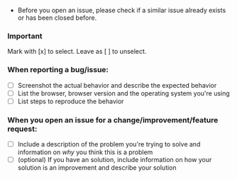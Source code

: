 
<!-- * Provide a general summary of the issue in the **Title** above. -->
<!-- Line 2 could be expanded on in a Wiki page, e.g. an example -->
* Before you open an issue, please check if a similar issue already exists or has been closed before.

### Important
Mark with [x] to select. Leave as [ ] to unselect.

### When reporting a bug/issue:
- [ ] Screenshot the actual behavior and describe the expected behavior
- [ ] List the browser, browser version and the operating system you're using
- [ ] List steps to reproduce the behavior
<!-- - [ ] \(optional) Possible solution/fix/workaround -->
<!-- Any additional/optional steps could be described in further detail in a Wiki page -->

### When you open an issue for a change/improvement/feature request:
- [ ] Include a description of the problem you're trying to solve and information on _why_ you think this is a problem
- [ ] \(optional) If you have an solution, include information on how your solution is an improvement and describe your solution

<!-- I would even suggest removing more of this information, adding a Wiki page that details the thought process you would like contributors to have and linking the Wiki page here; I'm happy to work on adding a Wiki page for you if you think that is appropriate-->

